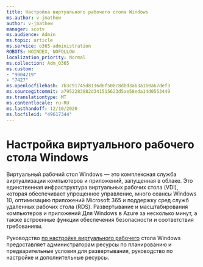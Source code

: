 ```yaml
---
title: Настройка виртуального рабочего стола Windows
ms.author: v-jmathew
author: v-jmathew
manager: scotv
ms.audience: Admin
ms.topic: article
ms.service: o365-administration
ROBOTS: NOINDEX, NOFOLLOW
localization_priority: Normal
ms.collection: Adm_O365
ms.custom:
- "9004219"
- "7427"
ms.openlocfilehash: 7b3c91745d8136d6f508c8dbd3a63a1b0a67def3
ms.sourcegitcommit: a7952283882d341515623d5ae58eda14d0553449
ms.translationtype: MT
ms.contentlocale: ru-RU
ms.lasthandoff: 12/10/2020
ms.locfileid: "49617344"
---
```

# <a name="set-up-windows-virtual-desktop"></a>Настройка виртуального рабочего стола Windows

Виртуальный рабочий стол Windows — это комплексная служба виртуализации компьютеров и приложений, запущенная в облаке. Это единственная инфраструктура виртуальных рабочих стола (VDI), которая обеспечивает упрощенное управление, много сеансы Windows 10, оптимизацию приложений Microsoft 365 и поддержку сред служб удаленных рабочих стола (RDS). Развертывание и масштабирования компьютеров и приложений Для Windows в Azure за несколько минут, а также встроенные функции обеспечения безопасности и соответствия требованиям.

Руководство [по настройке виртуального рабочего](https://go.microsoft.com/fwlink/?linkid=2146236) стола Windows предоставляет администраторам ресурсы по планированию и предварительные условия для развертывания, руководство по настройке и дополнительные ресурсы.
